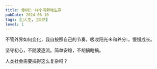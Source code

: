 ```yaml
---
title: 像树🌳一样小清新地生存
pubDate: 2024-06-10
tags: [🧚人生, 🌳自然]
level: 1
---
```


不管外界如何变化，我自按照自己的节奏，吸收阳光☀️和养分💧，慢慢成长。

坚守初心，不随波逐流。简单安稳，不胡搞瞎搞。

人类社会需要搞得这么复杂吗？
